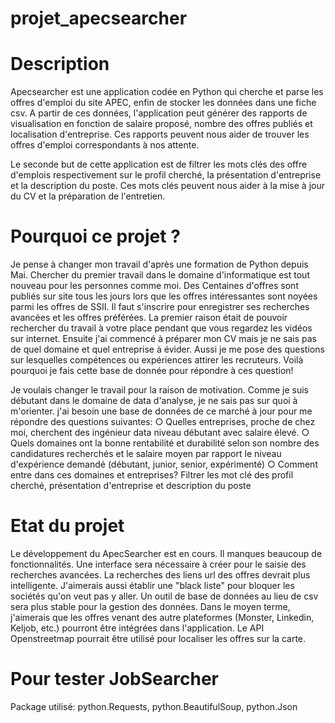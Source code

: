 # projet_apecsearcher 

# Description

Apecsearcher est une application codée en Python qui cherche et parse les offres d'emploi du site APEC, enfin de stocker les données dans une fiche csv. A partir de ces données, l'application peut générer des rapports de visualisation en fonction de salaire proposé, nombre des offres publiés et localisation d'entreprise. Ces rapports peuvent nous aider de trouver les offres d'emploi correspondants à nos attente.

Le seconde but de cette application est de filtrer les mots clés des offre d'emplois respectivement sur le profil cherché, la présentation d'entreprise et la description du poste. Ces mots clés peuvent nous aider à la mise à jour du CV et la préparation de l'entretien. 

# Pourquoi ce projet ?
Je pense à changer mon travail d'après une formation de Python depuis Mai. Chercher du premier travail dans le domaine d'informatique est tout nouveau pour les personnes comme moi. Des Centaines d'offres sont publiés sur site tous les jours  lors que les offres intéressantes sont noyées parmi les offres de SSII. Il faut s'inscrire pour enregistrer ses recherches avancées et les offres préférées.  La premier raison était de pouvoir rechercher du travail à votre place pendant que vous regardez les vidéos sur internet.  Ensuite j'ai commencé à préparer mon CV mais je ne sais pas de quel domaine et quel entreprise à évider. Aussi je me pose des questions sur lesquelles compétences ou expériences attirer les recruteurs. Voilà pourquoi je fais cette base de donnée pour répondre à ces question!

Je voulais changer le travail pour la raison de motivation. Comme je suis débutant dans le domaine de data d'analyse, je ne sais pas sur quoi à m'orienter. j'ai besoin une base de données de ce marché à jour pour me répondre des questions suivantes:
	○ Quelles  entreprises, proche de chez moi, cherchent des ingénieur data niveau débutant avec salaire élevé.
	○ Quels domaines ont la bonne rentabilité et durabilité selon son nombre des candidatures recherchés et le salaire moyen par rapport le   niveau d'expérience demandé (débutant, junior, senior, expérimenté)
	○ Comment entre dans ces domaines et entreprises? Filtrer les mot clé des profil cherché, présentation d'entreprise et description du poste

# Etat du projet
Le développement du ApecSearcher est en cours. Il manques beaucoup de fonctionnalités. Une interface sera nécessaire à créer pour le saisie des recherches avancées. La recherches des liens url des offres devrait plus intelligente. J'aimerais aussi établir une "black liste" pour bloquer les sociétés qu'on veut pas y aller. Un outil de base de données au lieu de csv sera plus stable pour la gestion des données. Dans le moyen terme, j'aimerais que les offres venant des autre plateformes (Monster, Linkedin, Keljob, etc.) pourront être intégrées dans l'application. Le API Openstreetmap pourrait être utilisé pour localiser les offres sur la carte.  

# Pour tester JobSearcher
Package utilisé: python.Requests,  python.BeautifulSoup, python.Json
